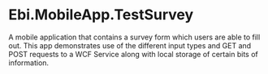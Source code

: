 Ebi.MobileApp.TestSurvey
========================

A mobile application that contains a survey form which users are able to fill out. This app demonstrates use of the different input types and GET and POST requests to a WCF Service along with local storage of certain bits of information.
